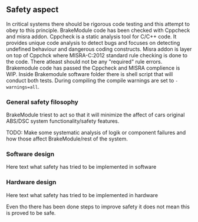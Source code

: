 ## Safety aspect

In critical systems there should be rigorous code testing and this attempt to obey to this principle.
BrakeModule code has been checked with Cppcheck and misra addon. Cppcheck is a static analysis tool for C/C++ code. It provides unique code analysis to detect bugs and focuses on detecting undefined behaviour and dangerous coding constructs.
Misra addon is layer on top of Cppchck where MISRA-C:2012 standard rule checking is done to the code. There atleast should not be any "required" rule errors.
Brakemodule code has passed the Cppcheck and MISRA complience is WIP. Inside Brakemodule software folder there is shell script that will conduct both tests. During compiling the compile warnings are set to ```-warnings=all```.

### General safety filosophy
BrakeModule triest to act so that it will minimize the affect of cars original ABS/DSC system functionality/safety features.

TODO: Make some systematic analysis of logik or component failures and how those affect BrakeModule/rest of the system.

### Software design
Here text what safety has tried to be implemented in software


### Hardware design
Here text what safety has tried to be implemented in hardware

Even tho there has been done steps to improve safety it does not mean this is proved to be safe.
